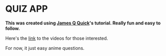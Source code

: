 # QUIZ APP
**This was created using [James Q Quick](https://github.com/jamesqquick)'s tutorial. Really fun and easy to follow.**

Here's the [link](https://www.youtube.com/watch?v=u98ROZjBWy8&list=PLDlWc9AfQBfZIkdVaOQXi1tizJeNJipEx) to the videos for those interested.

For now, it just easy anime questions.